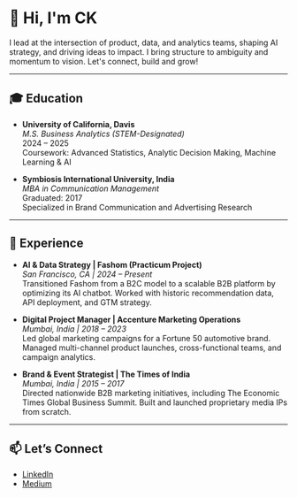 # 👋 Hi, I'm CK

I lead at the intersection of product, data, and analytics teams, shaping AI strategy, and driving ideas to impact. I bring structure to ambiguity and momentum to vision. Let's connect, build and grow!

---

## 🎓 Education

- **University of California, Davis**  
  *M.S. Business Analytics (STEM-Designated)*  
  2024 – 2025  
  Coursework: Advanced Statistics, Analytic Decision Making, Machine Learning & AI

- **Symbiosis International University, India**  
  *MBA in Communication Management*  
  Graduated: 2017  
  Specialized in Brand Communication and Advertising Research

---

## 💼 Experience

- **AI & Data Strategy | Fashom (Practicum Project)**  
  *San Francisco, CA | 2024 – Present*  
  Transitioned Fashom from a B2C model to a scalable B2B platform by optimizing its AI chatbot. Worked with historic recommendation data, API deployment, and GTM strategy.

- **Digital Project Manager | Accenture Marketing Operations**  
  *Mumbai, India | 2018 – 2023*  
  Led global marketing campaigns for a Fortune 50 automotive brand. Managed multi-channel product launches, cross-functional teams, and campaign analytics.

- **Brand & Event Strategist | The Times of India**  
  *Mumbai, India | 2015 – 2017*  
  Directed nationwide B2B marketing initiatives, including The Economic Times Global Business Summit. Built and launched proprietary media IPs from scratch.

---

## 📫 Let’s Connect

- [LinkedIn](https://www.linkedin.com/in/chaitanyakhot/)
- [Medium](https://medium.com/@ckkhot)

